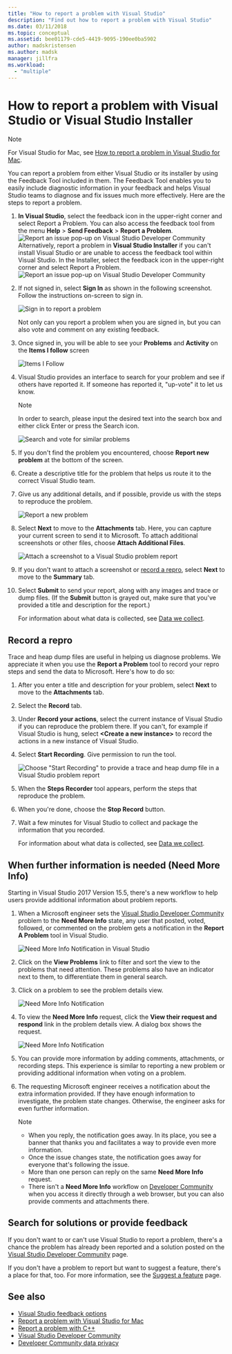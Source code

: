 ```yaml
---
title: "How to report a problem with Visual Studio"
description: "Find out how to report a problem with Visual Studio"
ms.date: 03/11/2018
ms.topic: conceptual
ms.assetid: bee01179-cde5-4419-9095-190ee0ba5902
author: madskristensen
ms.author: madsk
manager: jillfra
ms.workload:
  - "multiple"
---
```

# How to report a problem with Visual Studio or Visual Studio Installer

> [!NOTE]
> For Visual Studio for Mac, see [How to report a problem in Visual Studio for Mac](/visualstudio/mac/report-a-problem).

You can report a problem from either Visual Studio or its installer by using the Feedback Tool included in them. The Feedback Tool enables you to easily include diagnostic information in your feedback and helps Visual Studio teams to diagnose and fix issues much more effectively. Here are the steps to report a problem.

1. **In Visual Studio**, select the feedback icon in the upper-right corner and select Report a Problem. You can also access the feedback tool  from the menu **Help** > **Send Feedback** > **Report a Problem**.
![Report an issue pop-up on Visual Studio Developer Community](media/vsfeedbackentry.png)
Alternatively, report a problem in **Visual Studio Installer** if you can't install Visual Studio or are unable to access the feedback tool within Visual Studio.  In the Installer, select the feedback icon in the upper-right corner and select Report a Problem.
![Report an issue pop-up on Visual Studio Developer Community](media/installer.png)

1. If not signed in, select **Sign In** as shown in the following screenshot. Follow the instructions on-screen to sign in.

   ![Sign in to report a problem](../ide/media/sign-in-new-ux.png)

   Not only can you report a problem when you are signed in, but you can also vote and comment on any existing feedback.

1. Once signed in, you will be able to see your **Problems** and **Activity** on the **Items I follow** screen

   ![Items I Follow](../ide/media/items-i-follow.png)

1. Visual Studio provides an interface to search for your problem and see if others have reported it. If someone has reported it, "up-vote" it to let us know.
   > [!NOTE]
   > In order to search, please input the desired text into the search box and either click Enter or press the Search icon.

   ![Search and vote for similar problems](../ide/media/search-and-vote.png)

1. If you don't find the problem you encountered, choose **Report new problem** at the bottom of the screen.

1. Create a descriptive title for the problem that helps us route it to the correct Visual Studio team.

1. Give us any additional details, and if possible, provide us with the steps to reproduce the problem.

   ![Report a new problem](../ide/media/report-new-problem.png)

1. Select **Next** to move to the **Attachments** tab. Here, you can capture your current screen to send it to Microsoft. To attach additional screenshots or other files, choose **Attach Additional Files**.

   ![Attach a screenshot to a Visual Studio problem report](media/report-a-problem-screenshot.png)

1. If you don't want to attach a screenshot or [record a repro](#record-a-repro), select **Next** to move to the **Summary** tab.

1. Select **Submit** to send your report, along with any images and trace or dump files. (If the **Submit** button is grayed out, make sure that you've provided a title and description for the report.)

   For information about what data is collected, see [Data we collect](developer-community-privacy.md#data-we-collect).

## Record a repro

Trace and heap dump files are useful in helping us diagnose problems. We appreciate it when you use the **Report a Problem** tool to record your repro steps and send the data to Microsoft. Here's how to do so:

1. After you enter a title and description for your problem, select **Next** to move to the **Attachments** tab.

1. Select the **Record** tab.

1. Under **Record your actions**, select the current instance of Visual Studio if you can reproduce the problem there. If you can't, for example if Visual Studio is hung, select **\<Create a new instance>** to record the actions in a new instance of Visual Studio.

1. Select **Start Recording**. Give permission to run the tool.

   ![Choose "Start Recording" to provide a trace and heap dump file in a Visual Studio problem report](../ide/media/record-dialog-box.png)

1. When the **Steps Recorder** tool appears, perform the steps that reproduce the problem.

1. When you're done, choose the **Stop Record** button.

1. Wait a few minutes for Visual Studio to collect and package the information that you recorded.

   For information about what data is collected, see [Data we collect](developer-community-privacy.md#data-we-collect).

## When further information is needed (Need More Info)

Starting in Visual Studio 2017 Version 15.5, there's a new workflow to help users provide additional information about problem reports.

1. When a Microsoft engineer sets the [Visual Studio Developer Community](https://developercommunity.visualstudio.com/) problem to the **Need More Info** state, any user that posted, voted, followed, or commented on the problem gets a notification in the **Report A Problem** tool in Visual Studio.

   ![Need More Info Notification in Visual Studio](../ide/media/nmi-notification.png)

1. Click on the **View Problems** link to filter and sort the view to the problems that need attention. These problems also have an indicator next to them, to differentiate them in general search.

1. Click on a problem to see the problem details view.

   ![Need More Info Notification](../ide/media/nmi-details-view.png)

1. To view the **Need More Info** request, click the **View their request and respond** link in the problem details view. A dialog box shows the request.

   ![Need More Info Notification](../ide/media/nmi-request.png)

1. You can provide more information by adding comments, attachments, or recording steps. This experience is similar to reporting a new problem or providing additional information when voting on a problem.

1. The requesting Microsoft engineer receives a notification about the extra information provided. If they have enough information to investigate, the problem state changes. Otherwise, the engineer asks for even further information.

   > [!NOTE]
   > * When you reply, the notification goes away. In its place, you see a banner that thanks you and facilitates a way to provide even more information.
   > * Once the issue changes state, the notification goes away for everyone that's following the issue.
   > * More than one person can reply on the same **Need More Info** request.
   > * There isn't a **Need More Info** workflow on [Developer Community](https://developercommunity.visualstudio.com/) when you access it directly through a web browser, but you can also provide comments and attachments there.

## Search for solutions or provide feedback

If you don't want to or can't use Visual Studio to report a problem, there's a chance the problem has already been reported and a solution posted on the [Visual Studio Developer Community](https://developercommunity.visualstudio.com/) page.

If you don't have a problem to report but want to suggest a feature, there's a place for that, too. For more information, see the [Suggest a feature](https://developercommunity.visualstudio.com/content/idea/post.html?space=8) page.

## See also

* [Visual Studio feedback options](../ide/feedback-options.md)
* [Report a problem with Visual Studio for Mac](/visualstudio/mac/report-a-problem)
* [Report a problem with C++](/cpp/how-to-report-a-problem-with-the-visual-cpp-toolset)
* [Visual Studio Developer Community](https://developercommunity.visualstudio.com/)
* [Developer Community data privacy](developer-community-privacy.md)
